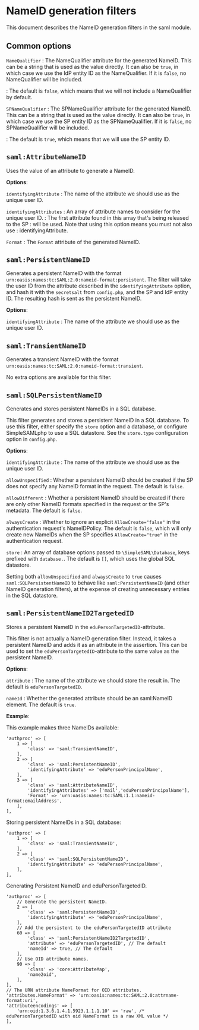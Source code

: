 # NameID generation filters

This document describes the NameID generation filters in the saml module.

## Common options

`NameQualifier`
:   The NameQualifier attribute for the generated NameID.
    This can be a string that is used as the value directly.
    It can also be `true`, in which case we use the IdP entity ID as the NameQualifier.
    If it is `false`, no NameQualifier will be included.

:   The default is `false`, which means that we will not include a NameQualifier by default.

`SPNameQualifier`
:   The SPNameQualifier attribute for the generated NameID.
    This can be a string that is used as the value directly.
    It can also be `true`, in which case we use the SP entity ID as the SPNameQualifier.
    If it is `false`, no SPNameQualifier will be included.

:   The default is `true`, which means that we will use the SP entity ID.

## `saml:AttributeNameID`

Uses the value of an attribute to generate a NameID.

**Options**:

`identifyingAttribute`
:   The name of the attribute we should use as the unique user ID.

`identifyingAttributes`
:   An array of attribute names to consider for the unique user ID.
:   The first attribute found in this array that's being released to the SP
:   will be used. Note that using this option means you must not also use 
:   identifyingAttribute.

`Format`
:   The `Format` attribute of the generated NameID.

## `saml:PersistentNameID`

Generates a persistent NameID with the format `urn:oasis:names:tc:SAML:2.0:nameid-format:persistent`.
The filter will take the user ID from the attribute described in the `identifyingAttribute` option, and hash it with the `secretsalt` from `config.php`, and the SP and IdP entity ID.
The resulting hash is sent as the persistent NameID.

**Options**:

`identifyingAttribute`
:   The name of the attribute we should use as the unique user ID.

## `saml:TransientNameID`

Generates a transient NameID with the format `urn:oasis:names:tc:SAML:2.0:nameid-format:transient`.

No extra options are available for this filter.

## `saml:SQLPersistentNameID`

Generates and stores persistent NameIDs in a SQL database.

This filter generates and stores a persistent NameID in a SQL database.
To use this filter, either specify the `store` option and a database,
or configure SimpleSAMLphp to use a SQL datastore.
See the `store.type` configuration option in `config.php`.

**Options**:

`identifyingAttribute`
:   The name of the attribute we should use as the unique user ID.

`allowUnspecified`
:   Whether a persistent NameID should be created if the SP does not specify any NameID format in the request.
    The default is `false`.

`allowDifferent`
:   Whether a persistent NameID should be created if there are only other NameID formats specified in the request or the SP's metadata.
    The default is `false`.

`alwaysCreate`
:   Whether to ignore an explicit `AllowCreate="false"` in the authentication request's NameIDPolicy.
    The default is `false`, which will only create new NameIDs when the SP specifies `AllowCreate="true"` in the authentication request.

`store`
:   An array of database options passed to `\SimpleSAML\Database`, keys prefixed with `database.`.
    The default is `[]`, which uses the global SQL datastore.

Setting both `allowUnspecified` and `alwaysCreate` to `true` causes `saml:SQLPersistentNameID` to behave like `saml:PersistentNameID` (and other NameID generation filters), at the expense of creating unnecessary entries in the SQL datastore.

## `saml:PersistentNameID2TargetedID`

Stores a persistent NameID in the `eduPersonTargetedID`-attribute.

This filter is not actually a NameID generation filter.
Instead, it takes a persistent NameID and adds it as an attribute in the assertion.
This can be used to set the `eduPersonTargetedID`-attribute to the same value as the persistent NameID.

**Options**:

`attribute`
:   The name of the attribute we should store the result in.
    The default is `eduPersonTargetedID`.

`nameId`
:   Whether the generated attribute should be an saml:NameID element.
    The default is `true`.

**Example**:

This example makes three NameIDs available:

    'authproc' => [
        1 => [
            'class' => 'saml:TransientNameID',
        ],
        2 => [
            'class' => 'saml:PersistentNameID',
            'identifyingAttribute' => 'eduPersonPrincipalName',
        ],
        3 => [
            'class' => 'saml:AttributeNameID',
            'identifyingAttributes' => ['mail','eduPersonPrincipalName'],
            'Format' => 'urn:oasis:names:tc:SAML:1.1:nameid-format:emailAddress',
        ],
    ],

Storing persistent NameIDs in a SQL database:

    'authproc' => [
        1 => [
            'class' => 'saml:TransientNameID',
        ],
        2 => [
            'class' => 'saml:SQLPersistentNameID',
            'identifyingAttribute' => 'eduPersonPrincipalName',
        ],
    ],

Generating Persistent NameID and eduPersonTargetedID.

    'authproc' => [
        // Generate the persistent NameID.
        2 => [
            'class' => 'saml:PersistentNameID',
            'identifyingAttribute' => 'eduPersonPrincipalName',
        ],
        // Add the persistent to the eduPersonTargetedID attribute
        60 => [
            'class' => 'saml:PersistentNameID2TargetedID',
            'attribute' => 'eduPersonTargetedID', // The default
            'nameId' => true, // The default
        ],
        // Use OID attribute names.
        90 => [
            'class' => 'core:AttributeMap',
            'name2oid',
        ],
    ],
    // The URN attribute NameFormat for OID attributes.
    'attributes.NameFormat' => 'urn:oasis:names:tc:SAML:2.0:attrname-format:uri',
    'attributeencodings' => [
        'urn:oid:1.3.6.1.4.1.5923.1.1.1.10' => 'raw', /* eduPersonTargetedID with oid NameFormat is a raw XML value */
    ],

